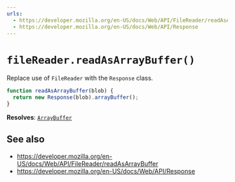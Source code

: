```yaml
---
urls:
  - https://developer.mozilla.org/en-US/docs/Web/API/FileReader/readAsArrayBuffer
  - https://developer.mozilla.org/en-US/docs/Web/API/Response
---
```


# `fileReader.readAsArrayBuffer()`

Replace use of `FileReader` with the `Response` class.

```js
function readAsArrayBuffer(blob) {
  return new Response(blob).arrayBuffer();
}
```

**Resolves**: [`ArrayBuffer`](https://developer.mozilla.org/en-US/docs/Web/API/ArrayBuffer)

## See also

- <https://developer.mozilla.org/en-US/docs/Web/API/FileReader/readAsArrayBuffer>
- <https://developer.mozilla.org/en-US/docs/Web/API/Response>
